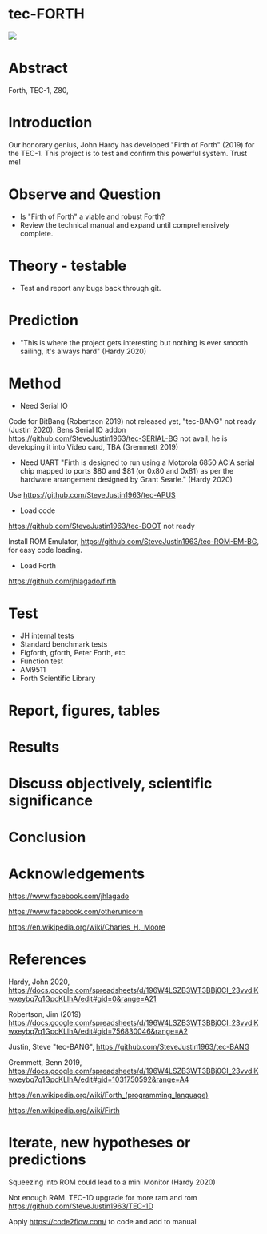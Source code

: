 # tec-FORTH

![](https://github.com/SteveJustin1963/tec-FORTH/blob/master/forth3d-1.png)

# Abstract
Forth, TEC-1, Z80, 

# Introduction 

Our honorary genius, John Hardy has developed "Firth of Forth" (2019) for the TEC-1. This project is to test and confirm this powerful system. Trust me!

# Observe and Question 
* Is "Firth of Forth" a viable and robust Forth?
* Review the technical manual and expand until comprehensively complete.

 
# Theory - testable
* Test and report any bugs back through git. 



# Prediction
* "This is where the project gets interesting but nothing is ever smooth sailing, it's always hard" (Hardy 2020)

# Method 

* Need Serial IO

Code for BitBang (Robertson 2019) not released yet, "tec-BANG" not ready (Justin 2020).
Bens Serial IO addon https://github.com/SteveJustin1963/tec-SERIAL-BG not avail, he is developing it into Video card, TBA (Gremmett 2019)

* Need UART
"Firth is designed to run using a Motorola 6850 ACIA serial chip mapped to ports $80 and $81 (or 0x80 and 0x81) as per the hardware arrangement designed by Grant Searle." (Hardy 2020)

Use https://github.com/SteveJustin1963/tec-APUS

* Load code

https://github.com/SteveJustin1963/tec-BOOT not ready

Install ROM Emulator, https://github.com/SteveJustin1963/tec-ROM-EM-BG, for easy code loading. 

* Load Forth

https://github.com/jhlagado/firth


# Test
* JH internal tests
* Standard benchmark tests  
* Figforth, gforth, Peter Forth, etc
* Function test
* AM9511
* Forth Scientific Library

# Report, figures, tables

# Results

# Discuss objectively, scientific significance 

# Conclusion 

# Acknowledgements

https://www.facebook.com/jhlagado

https://www.facebook.com/otherunicorn

https://en.wikipedia.org/wiki/Charles_H._Moore

# References

Hardy, John 2020, https://docs.google.com/spreadsheets/d/196W4LSZB3WT3BBj0CI_23vvdlKwxeybq7q1GpcKLlhA/edit#gid=0&range=A21

Robertson, Jim (2019) https://docs.google.com/spreadsheets/d/196W4LSZB3WT3BBj0CI_23vvdlKwxeybq7q1GpcKLlhA/edit#gid=756830046&range=A2 

Justin, Steve "tec-BANG", https://github.com/SteveJustin1963/tec-BANG

Gremmett, Benn 2019, https://docs.google.com/spreadsheets/d/196W4LSZB3WT3BBj0CI_23vvdlKwxeybq7q1GpcKLlhA/edit#gid=1031750592&range=A4

https://en.wikipedia.org/wiki/Forth_(programming_language)

https://en.wikipedia.org/wiki/Firth

# Iterate, new hypotheses or predictions

Squeezing into ROM could lead to a mini Monitor (Hardy 2020)

Not enough RAM. TEC-1D upgrade for more ram and rom
https://github.com/SteveJustin1963/TEC-1D

Apply https://code2flow.com/ to code and add to manual



